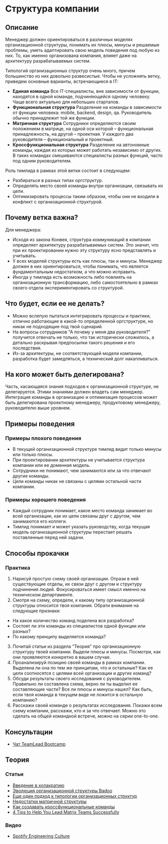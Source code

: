 # Структура компании
## Описание 
Менеджер должен ориентироваться в различных моделях организационной структуры, понимать их плюсы, минусы и решаемые проблемы, уметь адаптировать свою модель поведения под любую из них. То, как именно организована компания, влияет даже на архитектуру разрабатываемых систем.

Типологий организационных структур очень много, причем большинство из них довольно развесистые. Чтобы не усложнять ветку, приведем основные варианты, встречающиеся в IT:
- **Единая команда**
  Все IT-специалисты, вне зависимости от функции, находятся в одной команде, подчиняющейся одному человеку. Чаще всего актуально для небольших стартапов.
- **Функциональная структура**
  Разделение на команды в зависимости от функции человека: mobile, backend, design, qa. Руководитель обычно принадлежит той же функции.
- **Матричная структура**
  Сотрудники определяются своим положением в матрице, на одной оси которой – функциональная принадлежность, на другой – проектная. У каждого два руководителя – функциональный и проектный.
- **Кроссфункциональная структура**
  Разделение на автономные команды, каждая из которых может работать независимо от других. В таких командах смешиваются специалисты разных функций, часто под одним руководителем.

Роль тимлида в рамках этой ветки состоит в следующем:
- Разбираться в разных типах оргструктур.
- Определять место своей команды внутри организации, связывать их цели.
- Оптимизировать процессы таким образом, чтобы они не входили в конфликт с организационной структурой.

## Почему ветка важна?
Для менеджера:
- Исходя из закона Конвея, структура коммуникаций в компании определяет архитектуру разрабатываемых систем. Это значит, что при их проектировании нужно эту структуру ясно представлять и учитывать.
- У всех моделей структуры есть как плюсы, так и минусы. Менеджер должен в них ориентироваться, чтобы понимать, что является фундаментальным недостатком, а что можно исправить.
- Иногда у тимлида есть возможность либо повлиять на организационную трансформацию, либо самостоятельно в рамках своего отдела экспериментировать со структурой.

## Что будет, если ее не делать?
- Можно вслепую пытаться интегрировать процессы и практики, отлично работающие в какой-то определенной оргструктуре, но никак не подходящие под твой сценарий.
- На вопросы сотрудников "А почему у меня два руководителя?" получится отвечать не только, что так исторически сложилось, а детально раскрывая предпосылки такого решения и его последствия.
- Из-за архитектуры, не соответствующей модели компании, разработка будет замедляться, а технический долг накапливаться.

## На кого может быть делегирована?
Часть, касающаяся знания подходов к организационной структуре, не делегируется. Этими знаниями должен владеть сам менеджер. Интеграция команды в организацию и оптимизация процессов может быть делегирована проектному менеджеру, продуктовому менеджеру, руководителю выше уровнем.

## Примеры поведения
### Примеры плохого поведения
- В текущей организационной структуре тимлид видит только минусы или только плюсы.
- При проектировании архитектуры не учитывается структура компании или ее доменная модель.
- Сотрудники не понимают, чем занимаются или за что отвечают другие команды.
- Цели команды никак не связаны с целями остальной части компании.

### Примеры хорошего поведения
- Каждый сотрудник понимает, какое место команда занимает во всей организации, как их цели связаны друг с другом, чем занимаются его коллеги.
- Тимлид понимает и может указать руководству, когда текущая модель организационной структуры перестает решать поставленные перед ней задачи.

## Способы прокачки
### Практика
1. Нарисуй простую схему своей организации. Отрази в ней существующие отделы, их связи друг с другом и структуру подчинения людей. Фокусироваться имеет смысл именно на техническом департаменте.
2. Смотря на схему, определи, к какому типу организационной структуры относится твоя компания. Обрати внимание на следующие признаки:
  - На какое количество команд поделена вся разработка?
  - Состоят ли эти команды из специалистов одной функции или разных?
  - По какому принципу выделяется команда?
3. Почитай статьи из раздела "Теория" про организационную структуру твоей компании. Выдели плюсы и минусы. Посмотри, как они проявляются конкретно в вашем случае.
4. Проанализируй позицию своей команды в рамках компании. Выделена ли она по тем же принципам, что и остальные? Как ее цели соотносятся с целями всей организации и других команд?
5. Обсуди результаты своего исследования с руководителем. Правильно ли составлена схема, верно ли ты выделил ее составляющие части? Все ли плюсы и минусы нашел? Как быть, если твоя команда в текущем виде не ложится в остальную компанию?
6. Расскажи своей команде о результатах исследования. Покажи всем схему компании, расскажи, кто и за что отвечает. Можно это сделать на общей командной встрече, можно на серии one-to-one.

## Консультации
- [Чат TeamLead Bootcamp](https://t.me/teamlead_bootcamp)

## Теория
### Статьи
- [Введение в холакратию](https://www.holacracy.org/what-is-holacracy)
- [Эволюция организационной структуры Badoo](https://habr.com/ru/company/badoo/blog/358582/)
- [Еще один подход к типологии организационных структур](https://medium.com/the-ready/a-beginner-s-guide-to-org-design-982af0dd7f61)
- [Недостатки матричной структуры](https://medium.com/@lgoncalves1979/why-a-matrix-organisational-structure-will-destroy-your-company-84d934eadcc8)
- [Как создавать кроссфункциональные команды](https://medium.com/the-ready/a-practical-guide-to-cross-functional-work-e94f7f51d41a)
- [4 Tips to Help You Lead Matrix Teams Successfully](https://www.matrixmanagementinstitute.com/blog/4-tips-help-lead-matrix-teams-successfully/)

### Видео
- [Spotify Engineering Culture](https://www.youtube.com/watch?v=fj5y-6AoYfM)
